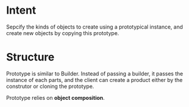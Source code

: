 # Intent
Sepcify the kinds of objects to create using a prototypical instance, and create new objects by copying this prototype.

# Structure
Prototype is similar to Builder. Instead of passing a builder, it passes the instance of each parts, and the client can create a product either by the construtor or cloning the prototype.

Prototype relies on **object composition**.

